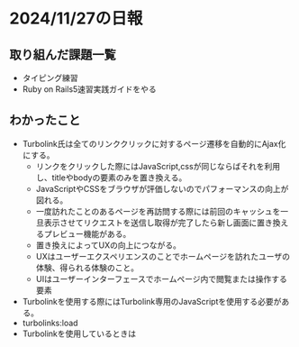 # 2024/11/27の日報
## 取り組んだ課題一覧
* タイピング練習
* Ruby on Rails5速習実践ガイドをやる
## わかったこと
* Turbolink氏は全てのリンククリックに対するページ遷移を自動的にAjax化にする。
  *  リンクをクリックした際にはJavaScript,cssが同じならばそれを利用し、titleやbodyの要素のみを置き換える。
  *  JavaScriptやCSSをブラウザが評価しないのでパフォーマンスの向上が図れる。
  *  一度訪れたことのあるページを再訪問する際には前回のキャッシュを一旦表示させてリクエストを送信し取得が完了したら新し画面に置き換えるプレビュー機能がある。
  *  置き換えによってUXの向上につながる。
  *  UXはユーザーエクスペリエンスのことでホームページを訪れたユーザの体験、得られる体験のこと。
  *  UIはユーザーインターフェースでホームページ内で閲覧または操作する要素
*  Turbolinkを使用する際にはTurbolink専用のJavaScriptを使用する必要がある。
  *  turbolinks:load
*  Turbolinkを使用しているときは<script>はbody,head要素どちらにも記述することができるが、headの位置に記述するようにする。
  *  bodyに記述してしまうとページの更新の時だけでなく遷移のたびにbodyの中身が評価されてしまうから
*  Turbolinkを使用する際にはできる限りapplication.jsやapplication.cssを１つにまとめることが重要
  *  ファイルが異なっているとページの遷移ごとに読み込みが発生して十分な効果が得られなくなってしまうから。
*  JavaScriptのコード量が増えるとファイル間の依存関係が煩雑になり、コード変更をした際に他のコードに影響を与えてしまう可能性が生じてしまう。これらの問題を解決するためにYarn,Webpackerというライブラリを合わせて用いる。
*  Yarnはfacebookによって開発されたjavascriptのパッケージマネージャー
  *  ライブラリの依存関係の解消、ライブラリーのバージョンアップのケア、その際に生じるgem側の対応を待たなくていい。
*  package.jsonに追加されたのことをプロジェクトが依存するライブラリという意味で依存パッケージと呼ぶ
  *  純粋なJSON形式なので手動で記述することもできる
*  yarn.lockはインストールしたパッケージの正確な情報を保持する。
*  WebpackerはJavaScriptのビルドツールであるWebpackのラッパーでRailsアプリケーションでWebpackを使用してJavaScripを管理することを簡単にしてくれるgem
*  Sprocketsと同じような機能を持っているがそれよりも大規模開発で効果を発揮するような機能を持っている。
* DOMContentLoaded イベントはブラウザがHTMLを完全に解析し、DOMツリー構造を構築したタイミングで発生するイベント。
* addEventListener メソッドは指定したイベントが発生したときにコールバック関数を実行する。
  * DOMContentLoaded イベントが発生したときに指定された関数が実行される。
  *                     
## 感じたこと
* 
## 合計時間  
Today: 4.0h<br>
Total: 937.25h

